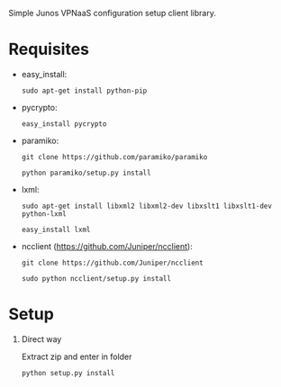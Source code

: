 Simple Junos VPNaaS configuration setup client library.

Requisites
==========

* easy_install:

    ``sudo apt-get install python-pip``

* pycrypto:

    ``easy_install pycrypto``

* paramiko:

    ``git clone https://github.com/paramiko/paramiko``

    ``python paramiko/setup.py install``

* lxml:

    ``sudo apt-get install libxml2 libxml2-dev libxslt1 libxslt1-dev python-lxml``

    ``easy_install lxml``

* ncclient (https://github.com/Juniper/ncclient):

    ``git clone https://github.com/Juniper/ncclient``

    ``sudo python ncclient/setup.py install``

Setup
=====
1. Direct way

    Extract zip and enter in folder

    ``python setup.py install``

